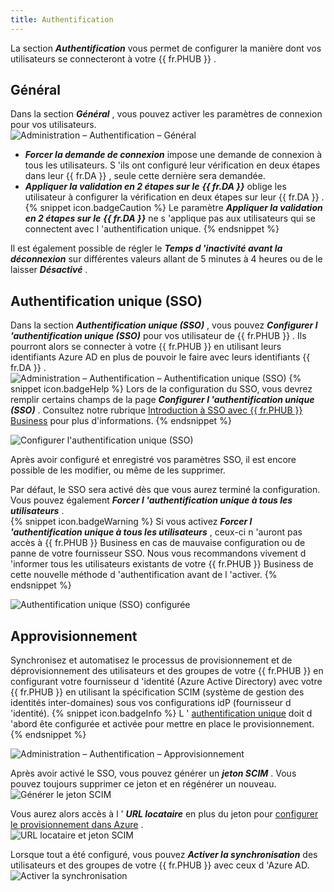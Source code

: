 ```yaml
---
title: Authentification
---
```

La section ***Authentification*** vous permet de configurer la manière dont vos utilisateurs se connecteront à votre {{ fr.PHUB }} . 

## Général 

Dans la section ***Général*** , vous pouvez activer les paramètres de connexion pour vos utilisateurs.  
![Administration – Authentification – Général](https://webdevolutions.azureedge.net/docs/fr/hub/Hub2157.png) 

* ***Forcer la demande de connexion*** impose une demande de connexion à tous les utilisateurs. S 'ils ont configuré leur vérification en deux étapes dans leur {{ fr.DA }} , seule cette dernière sera demandée. 
* ***Appliquer la validation en 2 étapes sur le*** ***{{ fr.DA }}*** oblige les utilisateur à configurer la vérification en deux étapes sur leur {{ fr.DA }} . 
{% snippet icon.badgeCaution %} 
Le paramètre ***Appliquer la validation en 2 étapes sur le*** ***{{ fr.DA }}*** ne s 'applique pas aux utilisateurs qui se connectent avec l 'authentification unique. 
{% endsnippet %}
 
Il est également possible de régler le ***Temps d 'inactivité avant la déconnexion*** sur différentes valeurs allant de 5 minutes à 4 heures ou de le laisser ***Désactivé*** . 

## Authentification unique (SSO) 

Dans la section ***Authentification unique (SSO)*** , vous pouvez ***Configurer l 'authentification unique (SSO)*** pour vos utilisateur de {{ fr.PHUB }} . Ils pourront alors se connecter à votre {{ fr.PHUB }} en utilisant leurs identifiants Azure AD en plus de pouvoir le faire avec leurs identifiants {{ fr.DA }} .  
![Administration – Authentification – Authentification unique (SSO)](https://webdevolutions.azureedge.net/docs/fr/hub/Hub2158.png) 
{% snippet icon.badgeHelp %} 
Lors de la configuration du SSO, vous devrez remplir certains champs de la page ***Configurer l 'authentification unique (SSO)*** . Consultez notre rubrique [Introduction à SSO avec {{ fr.PHUB }} Business](/fr/hub/getting-started/get-started-sso-hub-business/) pour plus d'informations. 
{% endsnippet %}
 
![Configurer l'authentification unique (SSO)](https://webdevolutions.azureedge.net/docs/fr/hub/Hub2159.png) 

Après avoir configuré et enregistré vos paramètres SSO, il est encore possible de les modifier, ou même de les supprimer.  

Par défaut, le SSO sera activé dès que vous aurez terminé la configuration. Vous pouvez également ***Forcer l 'authentification unique à tous les utilisateurs*** .  
{% snippet icon.badgeWarning %} 
Si vous activez ***Forcer l 'authentification unique à tous les utilisateurs*** , ceux-ci n 'auront pas accès à {{ fr.PHUB }} Business en cas de mauvaise configuration ou de panne de votre fournisseur SSO. Nous vous recommandons vivement d 'informer tous les utilisateurs existants de votre {{ fr.PHUB }} Business de cette nouvelle méthode d 'authentification avant de l 'activer. 
{% endsnippet %}
 
![Authentification unique (SSO) configurée](https://webdevolutions.azureedge.net/docs/fr/hub/Hub2160.png) 

## Approvisionnement 

Synchronisez et automatisez le processus de provisionnement et de déprovisionnement des utilisateurs et des groupes de votre {{ fr.PHUB }} en configurant votre fournisseur d 'identité (Azure Active Directory) avec votre {{ fr.PHUB }} en utilisant la spécification SCIM (système de gestion des identités inter-domaines) sous vos configurations idP (fournisseur d 'identité). 
{% snippet icon.badgeInfo %} 
L ' [authentification unique](#authentification-unique-sso) doit d 'abord ête configurée et activée pour mettre en place le provisionnement. 
{% endsnippet %}
 
![Administration – Authentification – Approvisionnement](https://webdevolutions.azureedge.net/docs/fr/hub/Hub2161.png) 

Après avoir activé le SSO, vous pouvez générer un ***jeton SCIM*** . Vous pouvez toujours supprimer ce jeton et en régénérer un nouveau.  
![Générer le jeton SCIM](https://webdevolutions.azureedge.net/docs/fr/hub/Hub2162.png) 

Vous aurez alors accès à l ' ***URL locataire*** en plus du jeton pour [configurer le provisionnement dans Azure](/fr/hub/getting-started/get-started-sso-hub-business/configure-sso-authentication-microsoft-azure/) .  
![URL locataire et jeton SCIM](https://webdevolutions.azureedge.net/docs/fr/hub/Hub2163.png) 

Lorsque tout a été configuré, vous pouvez ***Activer la synchronisation*** des utilisateurs et des groupes de votre {{ fr.PHUB }}    avec ceux d 'Azure AD.  
![Activer la synchronisation](https://webdevolutions.azureedge.net/docs/fr/hub/Hub2164.png) 


